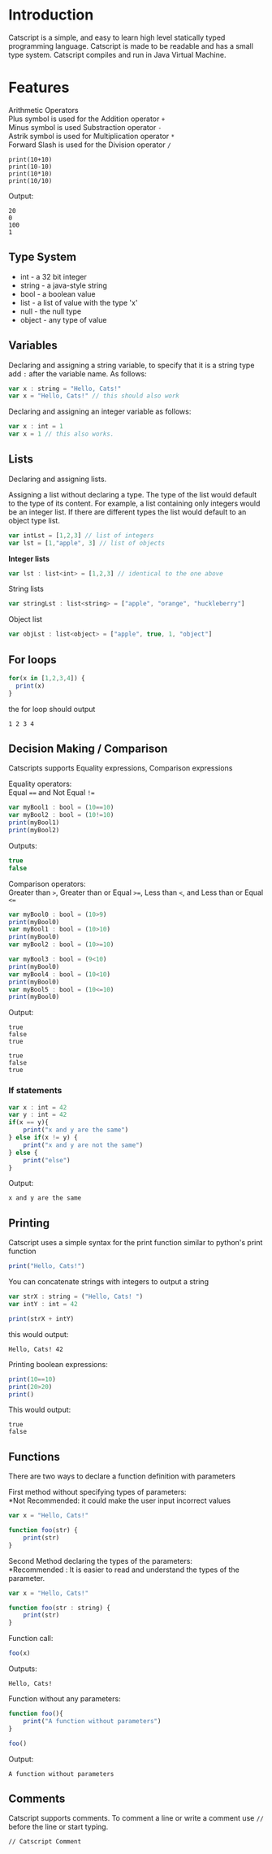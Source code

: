 # Introduction

Catscript is a simple, and easy to learn high level statically typed programming language. Catscript is made to be readable and has a small type system. Catscript compiles and run in Java Virtual Machine.

# Features

Arithmetic Operators  
Plus symbol is used for the Addition operator `+`  
Minus symbol is used Substraction operator `-`  
Astrik symbol is used for Multiplication operator `*`  
Forward Slash is used for the Division operator `/`
```
print(10+10)
print(10-10)
print(10*10)
print(10/10)
```
Output: 
```
20
0
100
1
```


## Type System

* int - a 32 bit integer
* string - a java-style string
* bool - a boolean value
* list<x> - a list of value with the type 'x'
* null - the null type
* object - any type of value

## Variables
Declaring and assigning a string variable, to specify that it is a string type add `:` after the variable name. As follows:
```javascript
var x : string = "Hello, Cats!"
var x = "Hello, Cats!" // this should also work
```

Declaring and assigning an integer variable as follows:
```javascript
var x : int = 1
var x = 1 // this also works.
```

## Lists
Declaring and assigning lists.

Assigning a list without declaring a type. The type of the list would default to the type of its content. For example, a list containing only integers would be an integer list. If there are different types the list would default to an object type list.
```javascript
var intLst = [1,2,3] // list of integers
var lst = [1,"apple", 3] // list of objects
```

**Integer lists**
```javascript
var lst : list<int> = [1,2,3] // identical to the one above 
```

String lists
```javascript
var stringLst : list<string> = ["apple", "orange", "huckleberry"]

```

Object list
```javascript
var objLst : list<object> = ["apple", true, 1, "object"]
```

## For loops

```javascript
for(x in [1,2,3,4]) {
  print(x)
}
```
the for loop should output
```
1 2 3 4
```

## Decision Making / Comparison

Catscripts supports Equality expressions, Comparison expressions

Equality operators:  
Equal `==` and Not Equal `!=`
```javascript
var myBool1 : bool = (10==10)
var myBool2 : bool = (10!=10)
print(myBool1)
print(myBool2)
```

Outputs:
```javascript
true
false
```
Comparison operators:  
Greater than `>`, Greater than or Equal `>=`, Less than `<`, and Less than or Equal `<=`

```javascript
var myBool0 : bool = (10>9)
print(myBool0)
var myBool1 : bool = (10>10)
print(myBool0)
var myBool2 : bool = (10>=10)

var myBool3 : bool = (9<10)
print(myBool0)
var myBool4 : bool = (10<10)
print(myBool0)
var myBool5 : bool = (10<=10)
print(myBool0)
```
Output:

```
true
false
true

true
false
true
```
### If statements

```javascript
var x : int = 42
var y : int = 42
if(x == y){
    print("x and y are the same")
} else if(x != y) {
    print("x and y are not the same")
} else {
    print("else")
}
```
Output:
```
x and y are the same
```

## Printing

Catscript uses a simple syntax for the print function similar to python's print function

```javascript
print("Hello, Cats!")
```

You can concatenate strings with integers to output a string
```javascript
var strX : string = ("Hello, Cats! ")
var intY : int = 42

print(strX + intY)
```
this would output:
```
Hello, Cats! 42
```

Printing boolean expressions:
```javascript
print(10==10)
print(20>20)
print()
```
This would output:
```
true
false
```

## Functions
There are two ways to declare a function definition with parameters

First method without specifying types of parameters:  
*Not Recommended: it could make the user input incorrect values
```javascript
var x = "Hello, Cats!"

function foo(str) {
    print(str)
}
```

Second Method declaring the types of the parameters:  
*Recommended : It is easier to read and understand the types of the parameter.
```javascript
var x = "Hello, Cats!"

function foo(str : string) {
    print(str)
}
```

Function call:
```javascript
foo(x)
```

Outputs:

```
Hello, Cats!
```

Function without any parameters:

```javascript
function foo(){
    print("A function without parameters")
}

foo()
```

Output:

```
A function without parameters
```

## Comments
Catscript supports comments. To comment a line or write a comment use `//` before the line or start typing.

```
// Catscript Comment
```